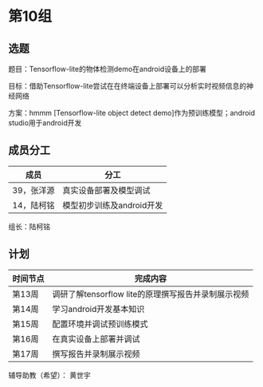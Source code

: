 # 第10组

## 选题

题目：Tensorflow-lite的物体检测demo在android设备上的部署

目标：借助Tensorflow-lite尝试在在终端设备上部署可以分析实时视频信息的神经网络

方案：hmmm [Tensorflow-lite object detect demo]作为预训练模型；android studio用于android开发

## 成员分工

| 成员       | 分工                      |
| ---------- | ------------------------- |
| 39，张洋源 | 真实设备部署及模型调试    |
| 14，陆柯铭 | 模型初步训练及android开发 |

组长：陆柯铭

## 计划

| 时间节点 | 完成内容                                            |
| -------- | --------------------------------------------------- |
| 第13周   | 调研了解tensorflow lite的原理撰写报告并录制展示视频 |
| 第14周   | 学习android开发基本知识                             |
| 第15周   | 配置环境并调试预训练模式                            |
| 第16周   | 在真实设备上部署并调试                              |
| 第17周   | 撰写报告并录制展示视频                              |

辅导助教（希望）： 黄世宇